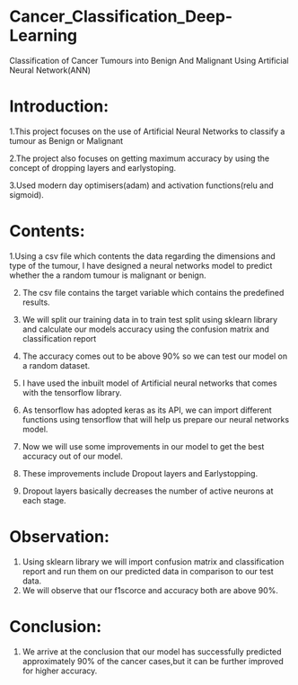 # Cancer_Classification_Deep-Learning
Classification of Cancer Tumours into Benign And Malignant Using Artificial Neural Network(ANN)


# Introduction:

1.This project focuses on the use of Artificial Neural Networks to classify a tumour as Benign or Malignant

2.The project also focuses on getting maximum accuracy by using the concept of dropping layers and earlystoping.

3.Used modern day optimisers(adam) and activation functions(relu and sigmoid).

# Contents:

1.Using a csv file which contents the data regarding the dimensions and type of the tumour, I have designed a neural networks model to predict whether the a random tumour is malignant or benign. 

2. The csv file contains the target variable which contains the predefined results.
  
3. We will split our training data in to train test split using sklearn library and calculate our models accuracy using the confusion matrix and classification report
   
4. The accuracy comes out to be above 90% so we can test our model on a random dataset.
   
5. I have used the inbuilt model of Artificial neural networks that comes with the tensorflow library.
   
6. As tensorflow has adopted keras as its API, we can import different functions using tensorflow that will help us prepare our neural networks model.
   
7.  Now we will use some improvements in our model to get the best accuracy out of our model.
   
8.  These improvements include Dropout layers and Earlystopping.
   
9.  Dropout layers basically decreases the number of active neurons at each stage.


# Observation:
1. Using sklearn library we will import confusion matrix and classification report and run them on our predicted data in comparison to our test data.
2. We will observe that our f1scorce and accuracy both are above 90%.


# Conclusion:
1. We arrive at the conclusion that our model has successfully predicted approximately 90% of the cancer cases,but it can be further improved for higher accuracy.


